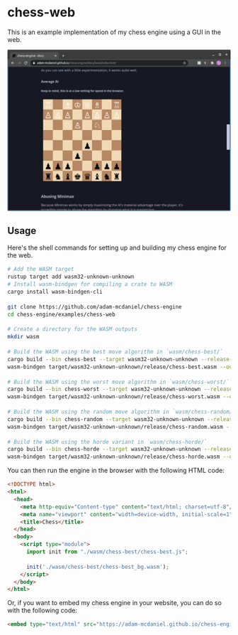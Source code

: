 # chess-web

This is an example implementation of my chess engine using a GUI in the web.

![Chess-Web](../../assets/web.png)

## Usage

Here's the shell commands for setting up and building my chess engine for the web.

```bash
# Add the WASM target
rustup target add wasm32-unknown-unknown
# Install wasm-bindgen for compiling a crate to WASM
cargo install wasm-bindgen-cli

git clone https://github.com/adam-mcdaniel/chess-engine
cd chess-engine/examples/chess-web

# Create a directory for the WASM outputs
mkdir wasm

# Build the WASM using the best move algorithm in `wasm/chess-best/`
cargo build --bin chess-best --target wasm32-unknown-unknown --release
wasm-bindgen target/wasm32-unknown-unknown/release/chess-best.wasm --out-dir ./wasm/chess-best --web

# Build the WASM using the worst move algorithm in `wasm/chess-worst/`
cargo build --bin chess-worst --target wasm32-unknown-unknown --release
wasm-bindgen target/wasm32-unknown-unknown/release/chess-worst.wasm --out-dir ./wasm/chess-worst --web

# Build the WASM using the random move algorithm in `wasm/chess-random/`
cargo build --bin chess-random --target wasm32-unknown-unknown --release
wasm-bindgen target/wasm32-unknown-unknown/release/chess-random.wasm --out-dir ./wasm/chess-random --web

# Build the WASM using the horde variant in `wasm/chess-horde/`
cargo build --bin chess-horde --target wasm32-unknown-unknown --release
wasm-bindgen target/wasm32-unknown-unknown/release/chess-horde.wasm --out-dir ./wasm/chess-horde --web
```

You can then run the engine in the browser with the following HTML code:
```html
<!DOCTYPE html>
<html>
  <head>
    <meta http-equiv="Content-type" content="text/html; charset=utf-8"/>
    <meta name="viewport" content="width=device-width, initial-scale=1">
    <title>Chess</title>
  </head>
  <body>
    <script type="module">
      import init from "./wasm/chess-best/chess-best.js";

      init('./wasm/chess-best/chess-best_bg.wasm');
    </script>
  </body>
</html>
```

Or, if you want to embed my chess engine in your website, you can do so with the following code:

```html
<embed type="text/html" src="https://adam-mcdaniel.github.io/chess-engine/examples/chess-web/chess-best.html" width="420" height="420"/>
```